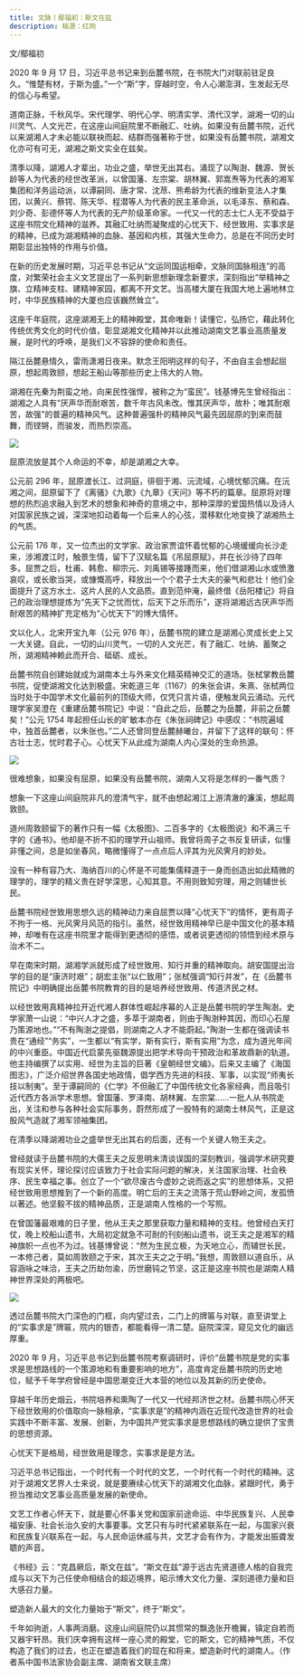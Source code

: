 ```yaml
---
title: 文脉丨鄢福初：斯文在兹
description: 稿源：红网
---
```


文/鄢福初

2020 年 9 月 17 日，习近平总书记来到岳麓书院，在书院大门对联前驻足良久。“惟楚有材，于斯为盛。”一个“斯”字，穿越时空，令人心潮澎湃，生发起无尽的信心与希望。

道南正脉，千秋风华。宋代理学、明代心学、明清实学、清代汉学，湖湘一切的山川灵气、人文光芒，在这座山间庭院里不断融汇、吐纳。如果没有岳麓书院，近代以来湖湘人才未必能以联袂而起、结群而强著称于世，如果没有岳麓书院，湖湘文化亦可有可无，湖湘之斯文实全在兹矣。

清季以降，湖湘人才辈出，功业之盛，举世无出其右。涌现了以陶澍、魏源、贺长龄等人为代表的经世改革派，以曾国藩、左宗棠、胡林翼、郭嵩焘等为代表的湘军集团和洋务运动派，以谭嗣同、唐才常、沈荩、熊希龄为代表的维新变法人才集团，以黄兴、蔡锷、陈天华、程潜等人为代表的民主革命派，以毛泽东、蔡和森、刘少奇、彭德怀等人为代表的无产阶级革命家。一代又一代的志士仁人无不受益于这座书院文化精神的滋养。其融汇吐纳而凝聚成的心忧天下、经世致用、实事求是的精神，已成为湖湘精神的血脉、基因和内核，其强大生命力，总是在不同历史时期彰显出独特的作用与价值。

在新的历史发展时期，习近平总书记从“文运同国运相牵，文脉同国脉相连”的高度，对繁荣社会主义文艺提出了一系列新思想新理念新要求，深刻指出“举精神之旗、立精神支柱、建精神家园，都离不开文艺。当高楼大厦在我国大地上遍地林立时，中华民族精神的大厦也应该巍然耸立”。

这座千年庭院，这座湖湘无上的精神殿堂，其命唯新！读懂它，弘扬它，藉此转化传统优秀文化的时代价值，彰显湖湘文化精神并以此推动湖南文艺事业高质量发展，是时代的呼唤，是我们义不容辞的使命和责任。

隔江岳麓悬情久，雷雨潇湘日夜来。默念王阳明这样的句子，不由自主会想起屈原，想起周敦颐，想起王船山等那些历史上伟大的人物。

湖湘在先秦为荆蛮之地，向来民性强悍，被称之为“蛮民”。钱基博先生曾经指出：湖湘之人具有“厌声华而耐艰苦，数千年古风未改。惟其厌声华，故朴；唯其耐艰苦，故强”的普遍的精神风气。这种普遍强朴的精神风气最先因屈原的到来而鼓舞，而铿锵，而骏发，而热烈崇高。

![](https://pics5.baidu.com/feed/4d086e061d950a7bf85115890ef9d7d1f3d3c9cc.jpeg?token=ec39e1d0b7903e218c66f980c9a3d1b7)

屈原流放是其个人命运的不幸，却是湖湘之大幸。

公元前 296 年，屈原渡长江、过洞庭，徘徊于湘、沅流域，心境忧郁沉痛。在沅湘之间，屈原留下了《离骚》《九歌》《九章》《天问》等不朽的篇章。屈原将对理想的热烈追求融入到艺术的想象和神奇的意境之中，那种深厚的爱国热情以及诗人对国家民族之诚，深深地扣动着每一个后来人的心弦，潜移默化地变换了湖湘热土的气质。

公元前 176 年，又一位杰出的文学家、政治家贾谊怀着忧郁的心境缓缓向长沙走来，涉湘渡江时，触景生情，留下了汉赋名篇《吊屈原赋》，并在长沙待了四年多。屈贾之后，杜甫、韩愈、柳宗元、刘禹锡等接踵而来，他们借湖湘山水或愤激哀叹，或长歌当哭，或慷慨高呼，释放出一个个君子士大夫的豪气和悲壮！他们全面提升了这方水土、这片人民的人文品质。直到范仲淹，最终借《岳阳楼记》将自己的政治理想提炼为“先天下之忧而忧，后天下之乐而乐”，遂将湖湘远古厌声华而耐艰苦的精神扩充定格为“心忧天下”的博大情怀。

文以化人，北宋开宝九年（公元 976 年），岳麓书院的建立是湖湘心灵成长史上又一大关键。自此，一切的山川灵气，一切的人文光芒，有了融汇、吐纳、蓄聚之所，湖湘精神赖此而开合、砥砺、成长。

岳麓书院自创建始就成为湖南本土与外来文化精英精神交汇的道场。张栻掌教岳麓书院，促使湖湘文化达到极盛。宋乾道三年（1167）的朱张会讲，朱熹、张栻两位当时处于中国学术文化最前列的顶级大师，仅凭只言片语，便触发风云涌动。元代理学家吴澄在《重建岳麓书院记》中说：“自此之后，岳麓之为岳麓，非前之岳麓矣！”公元 1754 年起担任山长的旷敏本亦在《朱张祠碑记》中感叹：“书院遍域中，独首岳麓者，以朱张也。”二人还曾同登岳麓赫曦台，并留下了这样的联句：怀古壮士志，忧时君子心。心忧天下从此成为湖南人内心深处的生命热源。

![](https://pics7.baidu.com/feed/a2cc7cd98d1001e9eb38d03abb26cee454e797b4.jpeg?token=06f08e7154b0cace2308d176569cc5f1)

很难想象，如果没有屈原，如果没有岳麓书院，湖南人又将是怎样的一番气质？

想象一下这座山间庭院非凡的澄清气宇，就不由想起湘江上游清澈的濂溪，想起周敦颐。

道州周敦颐留下的著作只有一幅《太极图》、二百多字的《太极图说》和不满三千字的《通书》。他却是不折不扣的理学开山祖师。我曾将周子之书反复研读，似懂非懂之间，总是如坐春风，略微懂得了一点点后人评其为光风霁月的妙处。

没有一种有容乃大、海纳百川的心怀是不可能集儒释道于一身而创造出如此精微的理学的，理学的精义贵在好学深思，心知其意。不用则致知穷理，用之则辅世长民。

岳麓书院经世致用思想久远的精神动力来自屈贾以降“心忧天下”的情怀，更有周子不拘于一格、光风霁月风范的指引。虽然，经世致用精神早已是中国文化的基本精神，却唯有在这座书院里才能得到更透彻的感悟，或者说更透彻的领悟到经术原与治术不二。

早在南宋时期，湖湘学派就形成了经世致用、知行并重的精神取向。胡安国提出治学的目的是“康济时艰”；胡宏主张“以仁致用”；张栻强调“知行并发”，在《岳麓书院记》中明确提出岳麓书院教育的目的是培养经世致用、传道济民之材。

以经世致用真精神拉开近代湘人群体性崛起序幕的人正是岳麓书院的学生陶澍。史学家萧一山说：“中兴人才之盛，多萃于湖南者，则由于陶澍种其因，而印心石屋乃策源地也。”“不有陶澍之提倡，则湖南之人才不能蔚起。”陶澍一生都在强调读书贵在“通经”“务实”，一生都以“有实学，斯有实行，斯有实用”为念，成为道光年间的中兴重臣。中国近代启蒙先驱魏源提出把学术导向干预政治和革故鼎新的轨道。他主持编撰了以实用、经世为主旨的巨著《皇朝经世文编》。后来又主编了《海国图志》，广泛介绍世界各国史地政情，倡学西方先进的科技、军事，以实现“师夷长技以制夷”。至于谭嗣同的《仁学》不但融汇了中国传统文化各家经典，而且吸引近代西方各派学术思想。曾国藩、罗泽南、胡林翼、左宗棠……一批人从书院走出，关注和参与各种社会实际事务，蔚然形成了一股特有的湖南士林风气，正是这股风气造就了湘军领袖集团。

在清季以降湖湘功业之盛举世无出其右的后面，还有一个关键人物王夫之。

曾经就读于岳麓书院的大儒王夫之反思明末清谈误国的深刻教训，强调学术研究要有现实关怀，理论探讨应该致力于社会实际问题的解决，关注国家治理、社会秩序、民生幸福之事。创立了一个“欲尽废古今虚妙之说而返之实”的思想体系，又把经世致用思想推到了一个新的高度。明亡后的王夫之流落于荒山野岭之间，发孤愤以著述。他坚毅不拔的精神品质，正是湖南人性格的一个写照。

在曾国藩最艰难的日子里，他从王夫之那里获取力量和精神的支柱。他曾经白天打仗，晚上校船山遗书，大局初定就急不可耐的刊刻船山遗书，说王夫之是湘军的精神旗帜一点也不为过。钱基博曾说：“然为生民立极，为天地立心，而辅世长民，一本修己者，莫如周敦颐之于宋，其次王夫之之于明。”我想，周敦颐以道自乐，从容涵咏之味洽，王夫之历劫勿渝，历世磨钝之节坚，这正是这座书院也是湖南人精神世界深处的两极吧。

![](https://pics0.baidu.com/feed/d439b6003af33a87f1f4b94bc274a5305243b5f2.jpeg?token=152c6f0663c7694e82c44a660621d2ce)

透过岳麓书院大门深色的门框，向内望过去，二门上的牌匾与对联，直至讲堂上的“实事求是”牌匾，院内的银杏，都能看得一清二楚。庭院深深，窥见文化的幽远厚重。

2020 年 9 月，习近平总书记到岳麓书院考察调研时，评价“岳麓书院是党的实事求是思想路线的一个策源地和有重要影响的地方”，高度肯定岳麓书院的历史地位，赋予千年学府曾经是中国思潮变迁大本营的地位以及其新的历史使命。

穿越千年历史烟云，书院培养和熏陶了一代又一代经邦济世之材。岳麓书院心怀天下经世致用的价值取向一脉相承，“实事求是”的精神内涵在近现代改造世界的社会实践中不断丰富、发展、创新，为中国共产党实事求是思想路线的确立提供了宝贵的思想资源。

心忧天下是格局，经世致用是理念，实事求是是方法。

习近平总书记指出，一个时代有一个时代的文艺，一个时代有一个时代的精神。这对于湖湘文艺界人士来说，就是要赓续心忧天下的湖湘文化血脉，紧跟时代，勇于担当推动文艺事业高质量发展的新使命。

文艺工作者心怀天下，就是要心怀事关党和国家前途命运、中华民族复兴、人民幸福安康、社会长治久安的大事要事。文艺只有与时代紧紧联系在一起，与国家兴衰和民族复兴联系在一起，与人民命运休戚与共，文艺才会有作为，才能发出振聋发聩的声音。

《书经》云：“克昌厥后，斯文在兹”。“斯文在兹”源于远古先贤道德人格的自我完成与以天下为己任使命相结合的超迈境界，昭示博大文化力量、深刻道德力量和巨大感召力量。

塑造新人最大的文化力量始于“斯文”，终于“斯文”。

千年如驹逝，人事两消磨。这座山间庭院仍以其惯常的飘逸张开檐翼，镇定自若而又器宇轩昂。我们庆幸拥有这样一座心灵的殿堂，它的斯文，它的精神气质，不仅构造了我们的过去，也正在塑造着我们的现在和将来，塑造新时代的湖南人。（作者系中国书法家协会副主席、湖南省文联主席）
